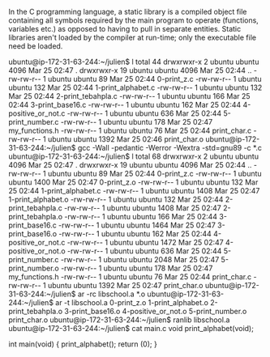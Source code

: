 In the C programming language, a static library is a compiled object file containing all symbols required by the main program to operate (functions, variables etc.) as opposed to having to pull in separate entities. Static libraries aren't loaded by the compiler at run-time; only the executable file need be loaded.

ubuntu@ip-172-31-63-244:~/julien$ l
total 44
drwxrwxr-x 2 ubuntu ubuntu 4096 Mar 25 02:47 .
drwxrwxr-x 19 ubuntu ubuntu 4096 Mar 25 02:44 ..
-rw-rw-r-- 1 ubuntu ubuntu 89 Mar 25 02:44 0-print_z.c
-rw-rw-r-- 1 ubuntu ubuntu 132 Mar 25 02:44 1-print_alphabet.c
-rw-rw-r-- 1 ubuntu ubuntu 132 Mar 25 02:44 2-print_tebahpla.c
-rw-rw-r-- 1 ubuntu ubuntu 166 Mar 25 02:44 3-print_base16.c
-rw-rw-r-- 1 ubuntu ubuntu 162 Mar 25 02:44 4-positive_or_not.c
-rw-rw-r-- 1 ubuntu ubuntu 636 Mar 25 02:44 5-print_number.c
-rw-rw-r-- 1 ubuntu ubuntu 178 Mar 25 02:47 my_functions.h
-rw-rw-r-- 1 ubuntu ubuntu 76 Mar 25 02:44 print_char.c
-rw-rw-r-- 1 ubuntu ubuntu 1392 Mar 25 02:46 print_char.o
ubuntu@ip-172-31-63-244:~/julien$ gcc -Wall -pedantic -Werror -Wextra -std=gnu89 -c *.c
ubuntu@ip-172-31-63-244:~/julien$ l
total 68
drwxrwxr-x 2 ubuntu ubuntu 4096 Mar 25 02:47 .
drwxrwxr-x 19 ubuntu ubuntu 4096 Mar 25 02:44 ..
-rw-rw-r-- 1 ubuntu ubuntu 89 Mar 25 02:44 0-print_z.c
-rw-rw-r-- 1 ubuntu ubuntu 1400 Mar 25 02:47 0-print_z.o
-rw-rw-r-- 1 ubuntu ubuntu 132 Mar 25 02:44 1-print_alphabet.c
-rw-rw-r-- 1 ubuntu ubuntu 1408 Mar 25 02:47 1-print_alphabet.o
-rw-rw-r-- 1 ubuntu ubuntu 132 Mar 25 02:44 2-print_tebahpla.c
-rw-rw-r-- 1 ubuntu ubuntu 1408 Mar 25 02:47 2-print_tebahpla.o
-rw-rw-r-- 1 ubuntu ubuntu 166 Mar 25 02:44 3-print_base16.c
-rw-rw-r-- 1 ubuntu ubuntu 1464 Mar 25 02:47 3-print_base16.o
-rw-rw-r-- 1 ubuntu ubuntu 162 Mar 25 02:44 4-positive_or_not.c
-rw-rw-r-- 1 ubuntu ubuntu 1472 Mar 25 02:47 4-positive_or_not.o
-rw-rw-r-- 1 ubuntu ubuntu 636 Mar 25 02:44 5-print_number.c
-rw-rw-r-- 1 ubuntu ubuntu 2048 Mar 25 02:47 5-print_number.o
-rw-rw-r-- 1 ubuntu ubuntu 178 Mar 25 02:47 my_functions.h
-rw-rw-r-- 1 ubuntu ubuntu 76 Mar 25 02:44 print_char.c
-rw-rw-r-- 1 ubuntu ubuntu 1392 Mar 25 02:47 print_char.o
ubuntu@ip-172-31-63-244:~/julien$ ar -rc libschool.a *.o
ubuntu@ip-172-31-63-244:~/julien$ ar -t libschool.a
0-print_z.o
1-print_alphabet.o
2-print_tebahpla.o
3-print_base16.o
4-positive_or_not.o
5-print_number.o
print_char.o
ubuntu@ip-172-31-63-244:~/julien$ ranlib libschool.a
ubuntu@ip-172-31-63-244:~/julien$ cat main.c
void print_alphabet(void);

int main(void)
{
        print_alphabet();
        return (0);
}


